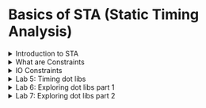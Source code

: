 # Basics of STA (Static Timing Analysis)

<details>
<summary>Introduction to STA </summary>
<br>

##### Max Delay Constraint
![image](https://github.com/user-attachments/assets/8aa430b2-ce66-4d64-9ed0-eb3a897e0372)

##### Min Delay Constraint

![image](https://github.com/user-attachments/assets/a15699c2-a3b9-420d-8195-69c3aa66cfc5)
![image](https://github.com/user-attachments/assets/1d050675-25e9-42d5-8bb3-ef61b85962dd)

##### Why Delay: Water Bucket Analogy
###### Example 1
![image](https://github.com/user-attachments/assets/f037b92f-3b0f-427e-b35e-8eafe105b42f)

+ Delay is a function of Inflow
+ Inflow of water ----> Inflow of current
+ Therefore Faster current source is having less delay

###### Example 2
Delay = function (load capacitance)

![image](https://github.com/user-attachments/assets/b7844bee-5d1f-4e62-af7d-5270da7296b9)

#### Is delay of cell is constatnt?

###### Delay of gate = function (input transition, output load)

![image](https://github.com/user-attachments/assets/f7db544a-5136-42b7-a651-195aff60e360)

### Timing Arcs

#### Combinational Cell

+ Delay information from every input pin to every output pin which it can control is present in timing arcs
+ Example
![image](https://github.com/user-attachments/assets/0918f0f6-9d08-4c3a-b5b0-e71a6b485a74)

#### Sequential Cell [D flip-flop, D latch]

![image](https://github.com/user-attachments/assets/2476ba4f-85bb-45bf-9a55-b4fa435cbed5)

![image](https://github.com/user-attachments/assets/9780917c-2140-4326-ae93-3ebc5e54675b)

![image](https://github.com/user-attachments/assets/2951cb01-67ca-49c6-8e0d-9b24cd9e20f3)

</details>

<details>
<summary>What are Constraints </summary>
<br>

#### What are timing paths and how it affects design?

###### Example
![image](https://github.com/user-attachments/assets/562cc8c4-3298-408c-9b63-7433c5b74097)

###### Start and End points of timing paths

![image](https://github.com/user-attachments/assets/b78223ce-93cb-44ae-a385-79c638b52fef)

##### Timing Paths Summary

![image](https://github.com/user-attachments/assets/e4d68547-4f3e-4d92-8ea3-8735dc7582af)


#### Constrainig the Design- Why Constraints?

##### Example 1
![image](https://github.com/user-attachments/assets/2308f304-3aa5-45f3-82e7-ff566530c558)

###### Example 2

![image](https://github.com/user-attachments/assets/d42e3127-eece-41f8-a625-e3aa6d1eaa52)


</details>

<details>
<summary>IO Constraints </summary>
<br>

##### Is IO Delay Modelling Sufficient?

![image](https://github.com/user-attachments/assets/d6399d90-606d-41f3-a195-fc4f21ba9b49)

![image](https://github.com/user-attachments/assets/38425de3-8995-4315-96ab-78a8a089e121)

+ Note: 70:30 rule that is 70% (External Delay) and 30% (Internal Delay)

### Summary
![image](https://github.com/user-attachments/assets/8dfd992f-f574-406f-9dcc-478ce064b410)


</details>

<details>
<summary>Lab 5: Timing dot libs </summary>
<br>

## Details about sky130_fd_sc_hd__tt_025c_1v80.lib

#### Max capacitance limit in lib is 1.5 pF because of the following reasons

![image](https://github.com/user-attachments/assets/5da1668e-06e3-40dc-ba38-80d48eec72bf)

#### Delay Model: Look up table

![image](https://github.com/user-attachments/assets/d3902f10-8156-439a-9d24-dbc8e1527712)

* similarly power consumed by the cell is alo LUT (look up table)
* .lib has information about power pins
* max transistion allowed per pin
* For every pin direction is mentioned
* clok pin attribute is true for flops
* functionality is mentioned
* The tool uses unateness information to propagate the transistion
  ![image](https://github.com/user-attachments/assets/44f3bb67-8bf4-4a80-8468-ab4cd9b68db6)


</details>


<details>
<summary>Lab 6: Exploring dot libs part 1 </summary>
<br>

## Sequential timing arcs
* CLK_N pin means active low clock and its attribute is 'TRUE' means it is clock
* for D pin clock attribute is 'FALSE'
![image](https://github.com/user-attachments/assets/eac8a866-2088-4f96-a5fe-370f3ebed833)
* CLK_N is non_unate because Q may be rising or falling depending on the clock.
![image](https://github.com/user-attachments/assets/7dd14784-fe4d-4156-9429-2d17fc15d1f4)

* echo $target_library
* command to look for library cells: get_lib_cells * -filter "is_sequential == true "
* get_lib_cells */* -filter "is_sequential == true"
![image](https://github.com/user-attachments/assets/451af0b3-3347-47c4-bd44-054f2d2ae3d8)

  
</details>


<details>
<summary>Lab 7: Exploring dot libs part 2 </summary>
<br>

* list_lib shows the library that is already loaded
![image](https://github.com/user-attachments/assets/81b12b70-ffd0-4555-83ae-bc7b9a9a0c4a)

* command to see the AND gates available in library: get_lib_cells */*and*

![image](https://github.com/user-attachments/assets/165c933d-f728-461f-8a51-1be5f839e19a)

## To display the cells one by one
* foreach_in_collection my_lib_cell [get_lib_cells */*and*] { 
set my_lib_cell_name [get_object_name $my_lib_cell]; echo $my_lib_cell_name; 
}
![image](https://github.com/user-attachments/assets/cea88f16-8db8-4677-a5bc-aa91c1523a67)

* To see what are all the pins in particular cell: get_lib_pins sky130_fd_sc_hd__tt_025C_1v80/sky130_fd_sc_hd__and2_0/*
![image](https://github.com/user-attachments/assets/b73cedec-36f7-4812-8b78-48d9000baeff)

* Script to display the direction of pin
* foreach_in_collection my_pins [get_lib_pins sky130_fd_sc_hd__tt_025C_1v80/sky130_fd_sc_hd__and2_0/*] {
  set my_pin_name [get_object_name $my_pins];
  set pin_dir [get_lib_attribute $my_pin_name direction];
  echo $my_pin_name $pin_dir
  }
![image](https://github.com/user-attachments/assets/c686c1aa-f28d-4333-8839-a17f0bb19993)

*command to check the functionality: get_lib_attribute sky130_fd_sc_hd__tt_025C_1v80/sky130_fd_sc_hd__and2_0/X function

![image](https://github.com/user-attachments/assets/46d5a09d-6d3e-4b92-be8c-214202f6bc14)
* Similarly we can check for nand gate
![image](https://github.com/user-attachments/assets/81ec3e9c-4041-445e-92ae-e6481a5397d3)

* get_lib_pins sky130_fd_sc_hd__tt_025C_1v80/sky130_fd_sc_hd__nand4_1/*
* foreach_in_collection my_pins [get_lib_pins sky130_fd_sc_hd__tt_025C_1v80/sky130_fd_sc_hd__nand4_1/*] {
  set my_pin_name [get_object_name $my_pins];
  set pin_dir [get_lib_attribute $my_pin_name direction];
  echo $my_pin_name $pin_dir
  }

  ![image](https://github.com/user-attachments/assets/84e1e8ca-bacb-49ba-b924-1b958c486960)


</details>

